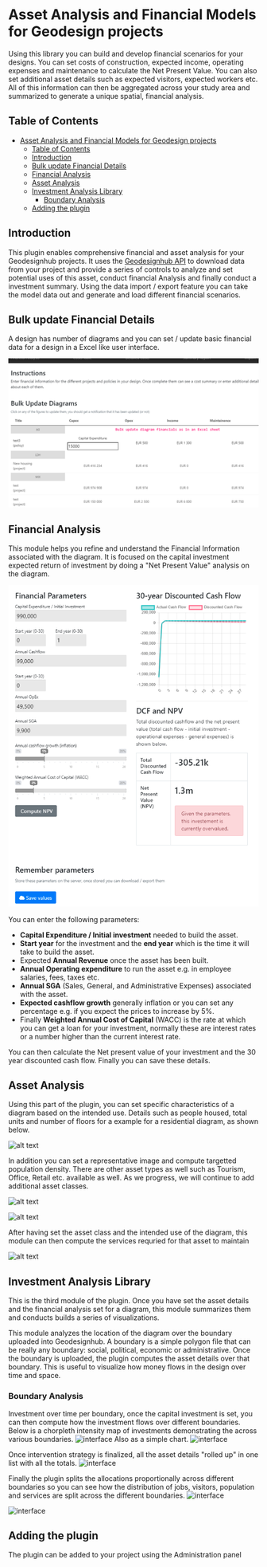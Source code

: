 # Asset Analysis and Financial Models for Geodesign projects

Using this library you can build and develop financial scenarios for your designs. You can set costs of construction, expected income, operating expenses and maintenance to calculate the Net Present Value. You can also set additional asset details such as expected visitors, expected workers etc. All of this information can then be aggregated across your study area and summarized to generate a unique spatial, financial analysis.

## Table of Contents

- [Asset Analysis and Financial Models for Geodesign projects](#asset-analysis-and-financial-models-for-geodesign-projects)
  - [Table of Contents](#table-of-contents)
  - [Introduction](#introduction)
  - [Bulk update Financial Details](#bulk-update-financial-details)
  - [Financial Analysis](#financial-analysis)
  - [Asset Analysis](#asset-analysis)
  - [Investment Analysis Library](#investment-analysis-library)
    - [Boundary Analysis](#boundary-analysis)
  - [Adding the plugin](#adding-the-plugin)

## Introduction

This plugin enables comprehensive financial and asset analysis for your Geodesignhub projects. It uses the [Geodesignhub API](http://www.geodesignhub.com/api/) to download data from your project and provide a series of controls to analyze and set potential uses of this asset, conduct financial Analysis and finally conduct a investment summary. Using the data import / export feature you can take the model data out and generate and load different financial scenarios.

## Bulk update Financial Details

A design has number of diagrams and you can set / update basic financial data for a design in a Excel like user interface.

![alt text](readme-images/bulk-update.png)

## Financial Analysis

This module helps you refine and understand the Financial Information associated with the diagram. It is focused on the capital investment expected return of investment by doing a "Net Present Value" analysis on the diagram.

![alt text](readme-images/npv-dcf.png)

You can enter the following parameters:

- __Capital Expenditure / Initial investment__ needed to build the asset.
- __Start year__ for the investment and the __end year__ which is the time it will take to build the asset.
- Expected __Annual Revenue__ once the asset has been built.
- __Annual Operating expenditure__ to run the asset e.g. in employee salaries, fees, taxes etc.
- __Annual SGA__ (Sales, General, and Administrative Expenses) associated with the asset.
- __Expected cashflow growth__ generally inflation or you can set any percentage e.g. if you expect the prices to increase by 5%.
- Finally __Weighted Annual Cost of Capital__ (WACC) is the rate at which you can get a loan for your investment, normally these are interest rates or a number higher than the current interest rate.

You can then calculate the Net present value of your investment and the 30 year discounted cash flow. Finally you can save these details.

## Asset Analysis

Using this part of the plugin, you can set specific characteristics of a diagram based on the intended use. Details such as people housed, total units and number of floors for a example for a residential diagram, as shown below.

![alt text][logo]

In addition you can set a representative image and compute targetted population density. There are other asset types as well such as Tourism, Office, Retail etc. available as well. As we progress, we will continue to add additional asset classes.

![alt text][logo4]

![alt text][logo5]

After having set the asset class and the intended use of the diagram, this module  can then compute the services requried for that asset to maintain

![alt text][logo3]

[logo]: https://i.imgur.com/npgPPTm.jpg "Geodesignhub Diagram Discounted Cash Flow"
[logo2]: https://i.imgur.com/E82qisZ.jpg "Geodesignhub Diagram Discounted Cash Flow"
[logo4]: https://i.imgur.com/GRx4gYx.jpg "Geodesignhub Diagram Discounted Cash Flow"
[logo3]: https://i.imgur.com/gZDFCV9.jpg "Geodesignhub Diagram Discounted Cash Flow"
[logo5]: https://i.imgur.com/2dHdhIK.jpg "Geodesignhub Diagram Discounted Cash Flow"

## Investment Analysis Library

This is the third module of the plugin. Once you have set the asset details and the financial analysis set for a diagram, this module summarizes them and conducts builds a series of visualizations.

This module analyzes the location of the diagram over the boundary uploaded into Geodesignhub. A boundary is a simple polygon file that can be really any boundary: social, political, economic or administrative. Once the boundary is uploaded, the plugin computes the asset details over that boundary. This is useful to visualize how money flows in the design over time and space.

### Boundary Analysis

Investment over time per boundary, once the capital investment is set, you can then compute how the investment flows over different boundaries. Below is a chorpleth intensity map of investments demonstrating the across various boundaries.
![interface][ui4]
Also as a simple chart.
![interface][ui0]

Once intervention strategy is finalized, all the asset details "rolled up" in one list with all the totals.
![interface][ui2]

Finally the plugin splits the allocations proportionally across different boundaries so you can see how the distribution of jobs, visitors, population and services are split across the different boundaries.
![interface][ui1]

![interface][ui3]

[ui0]: https://i.imgur.com/JBfPZzV.jpg "Boundaries chart"
[ui1]: https://i.imgur.com/RznTWoh.jpg "Population and Jobs"
[ui2]: https://i.imgur.com/SYE7z3q.jpg "Rollup"
[ui3]: https://i.imgur.com/3kI6ioU.jpg "Yearly Interface"
[ui4]: https://i.imgur.com/51dzMca.jpg "Boundary map"

## Adding the plugin

The plugin can be added to your project using the Administration panel
